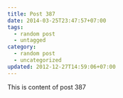 ```yaml
---
title: Post 387
date: 2014-03-25T23:47:57+07:00
tags:
  - random post
  - untagged
category:
  - random post
  - uncategorized
updated: 2012-12-27T14:59:06+07:00
---
```

This is content of post 387